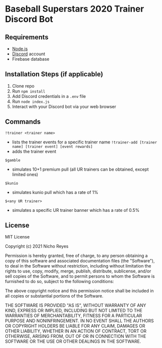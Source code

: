 # Baseball Superstars 2020 Trainer Discord Bot

## Requirements

- [Node.js](http://nodejs.org/)
- [Discord](https://discordapp.com/) account
- Firebase database

## Installation Steps (if applicable)

1. Clone repo
2. Run `npm install`
3. Add Discord credentials in a `.env` file
3. Run `node index.js`
4. Interact with your Discord bot via your web browser

## Commands
`!trainer <trainer name>`
  - lists the trainer events for a specific trainer name
`!trainer-add [trainer name] [trainer event] [event rewards]`
  - adds the trainer event

`$gamble`
  - simulates 10+1 premium pull (all UR trainers can be obtained, except limited ones)
  
`$kunio`
   - simulates kunio pull which has a rate of 1%
   
`$<any UR trainer>`

   - simulates a specific UR trainer banner which has a rate of 0.5%  


## License

MIT License

Copyright (c) 2021 Nicho Reyes

Permission is hereby granted, free of charge, to any person obtaining a copy
of this software and associated documentation files (the "Software"), to deal
in the Software without restriction, including without limitation the rights
to use, copy, modify, merge, publish, distribute, sublicense, and/or sell
copies of the Software, and to permit persons to whom the Software is
furnished to do so, subject to the following conditions:

The above copyright notice and this permission notice shall be included in all
copies or substantial portions of the Software.

THE SOFTWARE IS PROVIDED "AS IS", WITHOUT WARRANTY OF ANY KIND, EXPRESS OR
IMPLIED, INCLUDING BUT NOT LIMITED TO THE WARRANTIES OF MERCHANTABILITY,
FITNESS FOR A PARTICULAR PURPOSE AND NONINFRINGEMENT. IN NO EVENT SHALL THE
AUTHORS OR COPYRIGHT HOLDERS BE LIABLE FOR ANY CLAIM, DAMAGES OR OTHER
LIABILITY, WHETHER IN AN ACTION OF CONTRACT, TORT OR OTHERWISE, ARISING FROM,
OUT OF OR IN CONNECTION WITH THE SOFTWARE OR THE USE OR OTHER DEALINGS IN THE
SOFTWARE.

